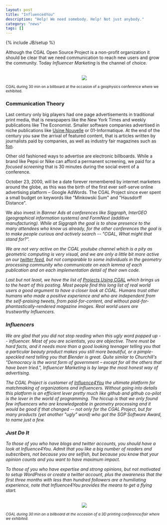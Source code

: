 ```yaml
---
layout: post
title: "Influence4You"
description: "Help! We need somebody. Help! Not just anybody."
category: "news"
tags: []
---
```

{% include JB/setup %}

<p>Although the CGAL Open Source Project is a non-profit organization it
should be clear that we need communication to reach new users and grow
the community. Today <I>Influencer Marketing</I> is the channel of choice.</p>

<center>
<br>
<img src="../../../../../images/nycBillboard.jpg" style="max-width:85%"/>
<br>
</center>

<p><small>CGAL during 30 min on a billboard at the occasion of a geophysics conference where we exhibited.</small></p>


<h3>Communication Theory</h3>

<p>Last century only big players had one page advertisements in
traditional print media, that is newspapers like the New York Times and
weekly publications like The Economist. Smaller software companies
advertised in niche publications like <a
href="https://www.usinenouvelle.com/">Usine Nouvelle</a> or
01-Informatique. At the end of the century you saw the arrival of
featured content, that is articles written by journalists paid by
companies, as well as industry fair magazines such as <a
href="https://formnext.mesago.com/frankfurt/en/themes-events/fonmag/fonmag_archive.html">fon</a>.</p>

<p>Other old fashioned ways to advertise are electronic billboards. While a
brand like Pepsi or Nike can afford a permanent screening, we paid
for a <I>focused screening</I> that is 30 minutes during the social
event of a conference.<p>

<p>October 23, 2000, will be a date forever remembered by internet
marketers around the globe, as this was the birth of the first ever
self-serve online advertising platform – Google AdWords.
The CGAL Project since ever spent a small budget on keywords like
"Minkowski Sum" and "Hausdorff Distance".</p>

<p>We also invest in <I>Banner Ads<I> at conferences like Siggraph,
InterGEO (geographical information systems) and FormNext (additive
manufacturing). While at Siggraph the goal is to show presence to the
many attendees who know us already, for the other conferences the goal
is to make people curious and actively search -- "CGAL, What
might that stand for?".</p>

<p>We are not very active on the CGAL youtube channel which is a pity as geometric
computing is very visual, and we are only a little
bit more active on our <a href="https://twitter.com/TheCGALProject">twitter feed</a>,
but not comparable to some individuals in the geometry processing community
who communicate on each lemma of each publication and on each implementation detail
of their own code.</p>

<p> Last but not least, we have the list of <a
href="https://www.cgal.org/projects.html">Projects Using CGAL</a>
which brings us to the heart of this posting. Most people find this
long list of real world users a good argument to have a closer look at CGAL.
Humans trust other humans who made a positive experience and
who are independent from the self-praising tweets, from paid-for-content,
and without paid-for-phantastically-rendered magazine images. Real world users are
trustworthy <I>Influencers<I>.</p>

<H3>Influencers</H3>

<p>We are glad that you did not stop reading when this ugly word popped up -- influencer. Most of you are
scientists, you are objective. There must be hard facts, and it needs more than a
good looking teenager telling you that a particular beauty product makes you still more beautiful,
or a pimple-speckled nerd telling you that Blender is great. Quite similar to Churchill's
"Democracy is the worst form of government – except for all the others that have been tried.",
<I>Influencer Marketing</I>  is by large the most honest way of advertising.</p>


<p>The CGAL Project is customer of <a
href="https://www.influence4you.com/en">Influence4You</a> the ultimate
platform for matchmaking of organizations and influencers. Without
going into details this platform is an efficient lever pretty much
like github and github co-pilot is the lever in the world of
programming. The hiccup is that we only found few influencers who are
knowledgeable in geometry processing and it would be good if that
changed -- not only for the CGAL Project, but for many products (yet
another "ugly" word) who got the SGP Software Award, to name just a
few.<p>


<h3>Just Do It</h3>

<p>To those of you who have blogs and twitter accounts, you should have a look at
Influence4You.  Admit that you like a big number of readers and subscribers, not
because you are selfish, but because you know that your opinion counts and you want
to have maximum impact.</p>

<p>To those of you who have expertise and strong opinions, but not motivated
to setup WordPress or create a twitter account, plus the awareness that the first
three months with less than hundred followers are a humiliating experience,
note that Influence4You provides the means to get a flying start.</p>

<center>
<br>
<img src="../../../../../images/Lost_in_CGAL_translation.jpg" style="max-width:85%"/>
<br>
</center>

<p><small>CGAL during 30 min on a billboard at the occasion of a 3D printing conference/fair where we exhibited.</small></p>




